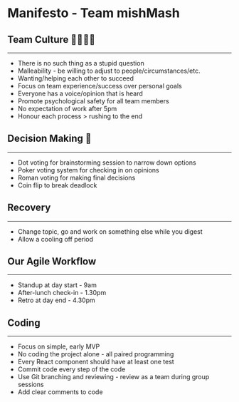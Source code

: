 # Manifesto - Team mishMash

## Team Culture 👩‍👩‍👦‍👦
---
* There is no such thing as a stupid question
* Malleability - be willing to adjust to people/circumstances/etc.
* Wanting/helping each other to succeed
* Focus on team experience/success over personal goals
* Everyone has a voice/opinion that is heard
* Promote psychological safety for all team members
* No expectation of work after 5pm
* Honour each process > rushing to the end

## Decision Making 🤔
---
* Dot voting for brainstorming session to narrow down options
* Poker voting system for checking in on opinions
* Roman voting for making final decisions
* Coin flip to break deadlock

## Recovery
---
* Change topic, go and work on something else while you digest
* Allow a cooling off period

## Our Agile Workflow
---
* Standup at day start - 9am
* After-lunch check-in - 1.30pm
* Retro at day end - 4.30pm

## Coding
---
* Focus on simple, early MVP
* No coding the project alone - all paired programming
* Every React component should have at least one test
* Commit code every step of the code
* Use Git branching and reviewing - review as a team during group sessions
* Add clear comments to code